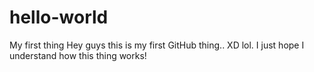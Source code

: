 # hello-world
My first thing
Hey guys this is my first GitHub thing.. XD lol. I just hope I understand how this thing works! 
